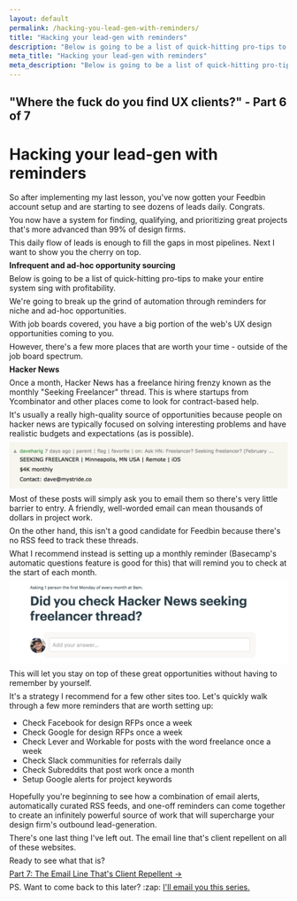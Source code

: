 ```yaml
---
layout: default
permalink: /hacking-you-lead-gen-with-reminders/
title: "Hacking your lead-gen with reminders"
description: "Below is going to be a list of quick-hitting pro-tips to make your entire system sing with profitability."
meta_title: "Hacking your lead-gen with reminders"
meta_description: "Below is going to be a list of quick-hitting pro-tips to make your entire system sing with profitability."
---
```


<style>
p { margin: .5em 0; }
</style>

<div class="reading text-2xl text-grey-darkest leading-normal max-w-md mx-auto my-4" markdown="1">
<h2 class="mt-8 pt-8 text-grey-dark text-xl font-medium my-1">
"Where the fuck do you find UX clients?" - Part 6 of 7
</h2>
<h1 class="leading-tight font-medium text-3xl">Hacking your lead-gen with reminders</h1>

So after implementing my last lesson, you've now gotten your Feedbin account setup and are starting to see dozens of leads daily. Congrats.

You now have a system for finding, qualifying, and prioritizing great projects that's more advanced than 99% of design firms.

This daily flow of leads is enough to fill the gaps in most pipelines. Next I want to show you the cherry on top.

**Infrequent and ad-hoc opportunity sourcing**

Below is going to be a list of quick-hitting pro-tips to make your entire system sing with profitability.

We're going to break up the grind of automation through reminders for niche and ad-hoc opportunities.

With job boards covered, you have a big portion of the web's UX design opportunities coming to you. 

However, there's a few more places that are worth your time - outside of the job board spectrum.

**Hacker News** 

Once a month, Hacker News has a freelance hiring frenzy known as the monthly "Seeking Freelancer" thread.
This is where startups from Ycombinator and other places come to look for contract-based help.

It's usually a really high-quality source of opportunities because people on hacker news are typically focused on solving interesting problems and have realistic budgets and expectations (as is possible).

<img src="/images/page-elements/hacker-news-thread.png" class="shadow-lg w-full rounded-lg mt-4 mb-4">

Most of these posts will simply ask you to email them so there's very little barrier to entry. A friendly, well-worded email can mean thousands of dollars in project work.

On the other hand, this isn't a good candidate for Feedbin because there's no RSS feed to track these threads.

What I recommend instead is setting up a monthly reminder (Basecamp's automatic questions feature is good for this) that will remind you to check at the start of each month.

<img src="/images/page-elements/basecamp-hn-reminder.png" class="shadow-lg w-full rounded-lg mt-4 mb-4">

This will let you stay on top of these great opportunities without having to remember by yourself.

It's a strategy I recommend for a few other sites too. Let's quickly walk through a few more reminders that are worth setting up:

- Check Facebook for design RFPs once a week
- Check Google for design RFPs once a week
- Check Lever and Workable for posts with the word freelance once a week
- Check Slack communities for referrals daily
- Check Subreddits that post work once a month
- Setup Google alerts for project keywords

Hopefully you're beginning to see how a combination of email alerts, automatically curated RSS feeds, and one-off reminders can come together to create an infinitely powerful source of work that will supercharge your design firm's outbound lead-generation. 

There's one last thing I've left out. The email line that's client repellent on all of these websites. 

Ready to see what that is?

<div class="mb-4">
	<a href="/dry-spells/" class="button font-semibold rounded-lg bg-blue text-white text-xl px-6 py-3 inline-block cursor-pointer text-center no-underline my-2 mt-4 hover:bg-blue-dark">Part 7: The Email Line That's Client Repellent <span class="ml-2">&rarr;</span></a>
</div>

<p class="mb-8 text-xl text-grey-darker">PS. Want to come back to this later? :zap: <a href="/letters/">I'll email you this series.</a></p>

</div>